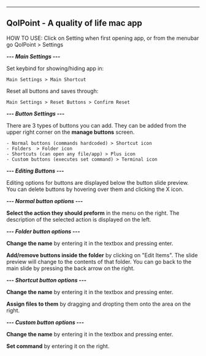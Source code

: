 -----------
QolPoint - A quality of life mac app
-----------

HOW TO USE:
  Click on Setting when first opening app, or from the menubar go QolPoint > Settings
	
***--- Main Settings ---***
	
Set keybind for showing/hiding app in:

	Main Settings > Main Shortcut
	
Reset all buttons and saves through:

	Main Settings > Reset Buttons > Confirm Reset
		
***--- Button Settings ---***

There are 3 types of buttons you can add. They can be added from the upper right corner on the **manage buttons** screen.

	- Normal buttons (commands hardcoded) > Shortcut icon
	- Folders  > Folder icon
	- Shortcuts (can open any file/app) > Plus icon
	- Custom buttons (executes set command) > Terminal icon

***--- Editing Buttons ---***

Editing options for buttons are displayed below the button slide preview.
You can delete buttons by hovering over them and clicking the X icon.

***--- Normal button options ---***

**Select the action they should preform** in the menu on the right. The description of the selected action is displayed on the left.

***--- Folder button options ---***

**Change the name** by entering it in the textbox and pressing enter.

**Add/remove buttons inside the folder** by clicking on "Edit Items". The slide preview will change to the contents of that folder. You can go back to the main slide by pressing the back arrow on the right.

***--- Shortcut button options ---***

**Change the name** by entering it in the textbox and pressing enter.

**Assign files to them** by dragging and dropting them onto the area on the right.

***--- Custom button options ---***

**Change the name** by entering it in the textbox and pressing enter.

**Set command** by entering it on the right.
